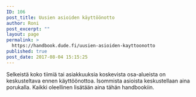 ```yaml
---
ID: 106
post_title: Uusien asioiden käyttöönotto
author: Roni
post_excerpt: ""
layout: page
permalink: >
  https://handbook.dude.fi/uusien-asioiden-kayttoonotto
published: true
post_date: 2017-08-04 15:15:25
---
```

Selkeistä koko tiimiä tai asiakkuuksia koskevista osa-alueista on keskusteltava ennen käyttöönottoa. Isommista asioista keskustellaan aina porukalla. Kaikki oleellinen lisätään aina tähän handbookiin.